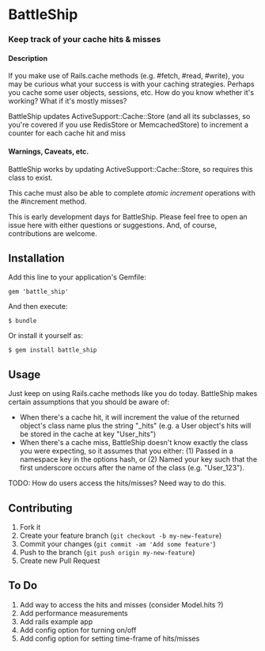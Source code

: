 # BattleShip

### Keep track of your cache hits & misses

#### Description
If you make use of Rails.cache methods (e.g. #fetch, #read, #write), you may be
curious what your success is with your caching strategies. Perhaps you cache
some user objects, sessions, etc. How do you know whether it's working? What if
it's mostly misses?

BattleShip updates ActiveSupport::Cache::Store (and all its subclasses, so
you're covered if you use RedisStore or MemcachedStore) to increment a counter
for each cache hit and miss

#### Warnings, Caveats, etc.
BattleShip works by updating ActiveSupport::Cache::Store, so requires this class
to exist.

This cache must also be able to complete _atomic increment_ operations with the #increment method.

This is early development days for BattleShip. Please feel free to open an issue
here with either questions or suggestions. And, of course, contributions are
welcome.

## Installation

Add this line to your application's Gemfile:

    gem 'battle_ship'

And then execute:

    $ bundle

Or install it yourself as:

    $ gem install battle_ship

## Usage

Just keep on using Rails.cache methods like you do today. BattleShip makes
certain assumptions that you should be aware of:
* When there's a cache hit, it will increment the value of the returned object's
  class name plus the string "\_hits" (e.g. a User object's hits will be stored
in the cache at key "User_hits")
* When there's a cache miss, BattleShip doesn't know exactly the class you were
  expecting, so it assumes that you either: (1) Passed in a namespace key in
the options hash, or (2) Named your key such that the first underscore occurs
after the name of the class (e.g. "User_123").

TODO:
How do users access the hits/misses? Need way to do this.

## Contributing

1. Fork it
2. Create your feature branch (`git checkout -b my-new-feature`)
3. Commit your changes (`git commit -am 'Add some feature'`)
4. Push to the branch (`git push origin my-new-feature`)
5. Create new Pull Request

## To Do

1. Add way to access the hits and misses (consider Model.hits ?)
2. Add performance measurements
3. Add rails example app
4. Add config option for turning on/off
5. Add config option for setting time-frame of hits/misses
